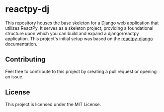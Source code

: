 # reactpy-dj

This repository houses the base skeleton for a Django web application that utilizes ReactPy. It serves as a skeleton project, providing a foundational structure upon which you can build and expand a django/reactpy application. This project's initial setup was based on the [reactpy-django](https://reactive-python.github.io/reactpy-django/get-started/installation/) documentation.


## Contributing

Feel free to contribute to this project by creating a pull request or opening an issue. 


## License

This project is licensed under the MIT License.

